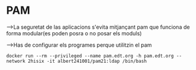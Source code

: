 # PAM

-->La seguretat de las aplicacions s'evita mitjançant pam que funciona de forma modular(es poden posra o no posar els moduls)

-->Has de configurar els programes perque utilitzin el pam
 
```
docker run --rm --privileged --name pam.edt.org -h pam.edt.org --network 2hisix -it albert241001/pam21:ldap /bin/bash
```


